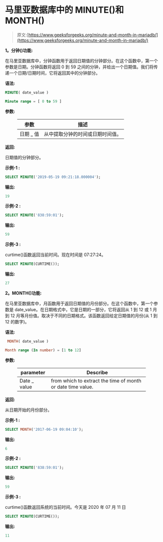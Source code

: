 # 马里亚数据库中的 MINUTE()和 MONTH()

> 原文:[https://www.geeksforgeeks.org/minute-and-month-in-mariadb/](https://www.geeksforgeeks.org/minute-and-month-in-mariadb/)

**1。分钟()功能:**

在马里亚数据库中，分钟函数用于返回日期值的分钟部分。在这个函数中，第一个参数是日期。分钟函数将返回 0 到 59 之间的分钟，并给出一个日期值。我们将传递一个日期/日期时间，它将返回其中的分钟部分。

**语法:**

```sql
MINUTE( date_value )

```

```sql
Minute range = [ 0 to 59 ]
```

**参数:**

<figure class="table">

| **参数** | **描述** |
| --- | --- |
| 日期 _ 值 | 从中提取分钟的时间或日期时间值。 |

</figure>

**返回:**

日期值的分钟部分。

**示例-1 :**

```sql
SELECT MINUTE('2019-05-19 09:21:18.000004');

```

**输出:**

```sql
19

```

**示例-2 :**

```sql
SELECT MINUTE('838:59:01');

```

**输出:**

```sql
59

```

**示例-3 :**

curtime()函数返回当前时间。现在时间是 07:27:24。

```sql
SELECT MINUTE(CURTIME());

```

**输出:**

```sql
27

```

**2。MONTH()功能:**

在马里亚数据库中，月函数用于返回日期值的月份部分。在这个函数中，第一个参数是 date_value。在日期格式中，它是日期的一部分，它将返回从 1 到 12 或 1 月到 12 月等月份值。取决于不同的日期格式。该函数返回给定日期值的月份(从 1 到 12 的数字)。

**语法:**

```sql
 MONTH( date_value )

```

```sql
Month range (In number) = [1 to 12]
```

**参数:**

<figure class="table">

| **parameter** | **Describe** |
| --- | --- |
| Date _ value | from which to extract the time of month or date time value. |

</figure>

**返回:**

从日期开始的月份部分。

**示例-1 :**

```sql
SELECT MONTH('2017-06-19 09:04:10');

```

**输出:**

```sql
6

```

**示例-2 :**

```sql
SELECT MINUTE('838:59:01');

```

**输出:**

```sql
59

```

**示例-3 :**

curtime()函数返回系统的当前时间。今天是 2020 年 07 月 11 日

```sql
SELECT MINUTE(CURTIME());

```

**输出:**

```sql
11

```